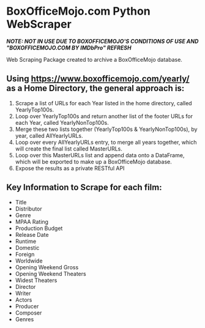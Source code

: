 # BoxOfficeMojo.com Python WebScraper

***NOTE: NOT IN USE DUE TO BOXOFFICEMOJO'S CONDITIONS OF USE AND "BOXOFFICEMOJO.COM BY IMDbPro" REFRESH***

Web Scraping Package created to archive a BoxOfficeMojo database.

## Using https://www.boxofficemojo.com/yearly/ as a Home Directory, the general approach is:
1. Scrape a list of URLs for each Year listed in the home directory, called YearlyTop100s.
2. Loop over YearlyTop100s and return another list of the footer URLs for each Year, called YearlyNonTop100s.
3. Merge these two lists together (YearlyTop100s & YearlyNonTop100s), by year, called AllYearlyURLs.
4. Loop over every AllYearlyURLs entry, to merge all years together, which will create the final list called MasterURLs.
5. Loop over this MasterURLs list and append data onto a DataFrame, which will be exported to make up a BoxOfficeMojo database.
6. Expose the results as a private RESTful API

## Key Information to Scrape for each film:
- Title
- Distributor
- Genre
- MPAA Rating
- Production Budget
- Release Date
- Runtime
- Domestic
- Foreign
- Worldwide
- Opening Weekend Gross
- Opening Weekend Theaters
- Widest Theaters
- Director
- Writer
- Actors
- Producer
- Composer
- Genres
